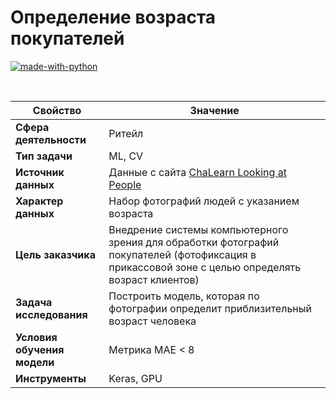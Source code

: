 # Определение возраста покупателей

[![made-with-python](https://img.shields.io/badge/Made%20with-Python-1f425f.svg)](https://www.python.org/)

<br>

Свойство | Значение
-|-
**Сфера деятельности** | Ритейл
**Тип задачи** | ML, CV
**Источник данных** | Данные с сайта [ChaLearn Looking at People](http://chalearnlap.cvc.uab.es/dataset/26/description/)
**Характер данных** | Набор фотографий людей с указанием возраста
**Цель заказчика** | Внедрение системы компьютерного зрения для обработки фотографий покупателей (фотофиксация в прикассовой зоне с целью определять возраст клиентов)
**Задача исследования** | Построить модель, которая по фотографии определит приблизительный возраст человека
**Условия обучения модели** | Метрика MAE < 8
**Инструменты** | Keras, GPU